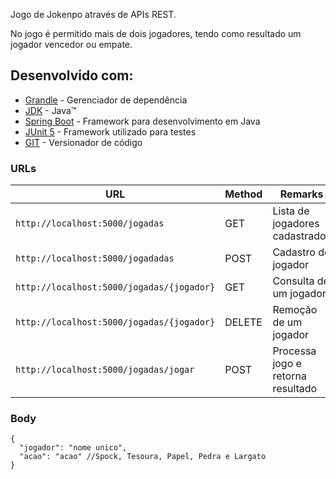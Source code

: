 Jogo de Jokenpo através de APIs REST.


No jogo é permitido mais de dois jogadores, tendo como resultado um jogador vencedor ou empate.

## Desenvolvido com:

* 	[Grandle](https://gradle.org/) - Gerenciador de dependência
* 	[JDK](http://www.oracle.com/technetwork/java/javase/downloads/jdk8-downloads-2133151.html) - Java™
* 	[Spring Boot](https://spring.io/projects/spring-boot) - Framework para desenvolvimento em Java
* 	[JUnit 5](https://junit.org/junit5/) - Framework utilizado para testes
* 	[GIT](https://git-scm.com/) - Versionador de código

### URLs

|  URL |  Method | Remarks |
|----------|--------------|--------------|
|`http://localhost:5000/jogadas`                           | GET | Lista de jogadores cadastrados|
|`http://localhost:5000/jogadadas`                       | POST | Cadastro do jogador |
|`http://localhost:5000/jogadas/{jogador}`                 | GET | Consulta de um jogador |
|`http://localhost:5000/jogadas/{jogador}` | DELETE | Remoção de um jogador |
|`http://localhost:5000/jogadas/jogar`                             | POST | Processa jogo e retorna resultado |


### Body
```
{
  "jogador": "nome unico",
  "acao": "acao" //Spock, Tesoura, Papel, Pedra e Largato
}
```
